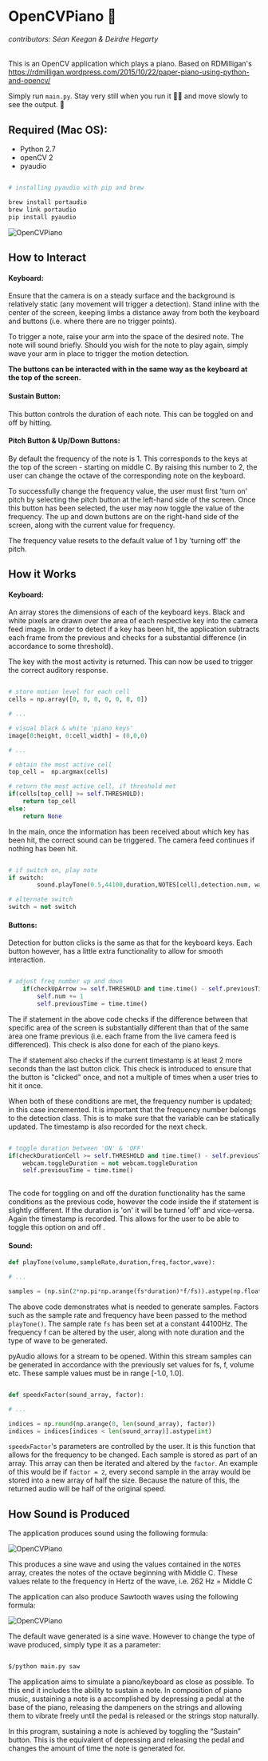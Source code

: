 # OpenCVPiano :musical_keyboard:
###### contributors: Séan Keegan & Deirdre Hegarty

This is an OpenCV application which plays a piano. Based on RDMilligan's https://rdmilligan.wordpress.com/2015/10/22/paper-piano-using-python-and-opencv/

Simply run `main.py`. Stay very still when you run it :guardsman: and move slowly to see the output. :turtle:

## Required (Mac OS):

* Python 2.7
* openCV 2
* pyaudio

```bash

# installing pyaudio with pip and brew

brew install portaudio
brew link portaudio
pip install pyaudio

```

![OpenCVPiano](media/Screenshot-of-OpenCVPiano.png)

## How to Interact

#### Keyboard:
Ensure that the camera is on a steady surface and the background is relatively static (any movement will trigger a detection). Stand inline with the center of the screen, keeping limbs a distance away from both the keyboard and buttons (i.e. where there are no trigger points).

To trigger a note, raise your arm into the space of the desired note. The note will sound briefly. Should you wish for the note to play again, simply wave your arm in place to trigger the motion detection.


**The buttons can be interacted with in the same way as the keyboard at the top of the screen.** 

#### Sustain Button:
This button controls the duration of each note. This can be toggled on and off by hitting.

#### Pitch Button & Up/Down Buttons:
By default the frequency of the note is 1. This corresponds to the keys at the top of the screen - starting on middle C. By raising this number to 2, the user can change the octave of the corresponding note on the keyboard.

To successfully change the frequency value, the user must first 'turn on' pitch by selecting the pitch button at the left-hand side of the screen. Once this button has been selected, the user may now toggle the value of the frequency. The up and down buttons are on the right-hand side of the screen, along with the current value for frequency.

The frequency value resets to the default value of 1 by 'turning off' the pitch.



## How it Works

#### Keyboard:
An array stores the dimensions of each of the keyboard keys. Black and white pixels are drawn over the area of each respective key into the camera feed image. In order to detect if a key has been hit, the application subtracts each frame from the previous and checks for a substantial difference (in accordance to some threshold).

The key with the most activity is returned. This can now be used to trigger the correct auditory response.

```python

# store motion level for each cell
cells = np.array([0, 0, 0, 0, 0, 0, 0])

# ...

# visual black & white 'piano keys'
image[0:height, 0:cell_width] = (0,0,0)

# ...

# obtain the most active cell
top_cell =  np.argmax(cells)

# return the most active cell, if threshold met
if(cells[top_cell] >= self.THRESHOLD):
    return top_cell
else:
    return None

```

In the main, once the information has been received about which key has been hit, the correct sound can be triggered. The camera feed continues if nothing has been hit.

```python

# if switch on, play note
if switch:
        sound.playTone(0.5,44100,duration,NOTES[cell],detection.num, wave)

# alternate switch
switch = not switch

```


#### Buttons:
Detection for button clicks is the same as that for the keyboard keys. Each button however, has a little extra functionality to allow for smooth interaction.

```python

# adjust freq number up and down
    if(checkUpArrow >= self.THRESHOLD and time.time() - self.previousTime >= 2):
        self.num += 1
        self.previousTime = time.time()

```

The if statement in the above code checks if the difference between that specific area of the screen is substantially different than that of the same area one frame previous (i.e. each frame from the live camera feed is differenced). This check is also done for each of the piano keys. 

The if statement also checks if the current timestamp is at least 2 more seconds than the last button click. This check is introduced to ensure that the button is "clicked" once, and not a multiple of times when a user tries to hit it once.

When both of these conditions are met, the frequency number is updated; in this case incremented. It is important that the frequency number belongs to the detection class. This is to make sure that the variable can be statically updated. The timestamp is also recorded for the next check.


```python

# toggle duration between 'ON' & 'OFF'
if(checkDurationCell >= self.THRESHOLD and time.time() - self.previousTime >= 2):
    webcam.toggleDuration = not webcam.toggleDuration
    self.previousTime = time.time()
            
```

The code for toggling on and off the duration functionality has the same conditions as the previous code, however the code inside the if statement is slightly different. If the duration is 'on' it will be turned 'off' and vice-versa. Again the timestamp is recorded. This allows for the user to be able to toggle this option on and off .


#### Sound:

```python
def playTone(volume,sampleRate,duration,freq,factor,wave):

# ...

samples = (np.sin(2*np.pi*np.arange(fs*duration)*f/fs)).astype(np.float32)

```

The above code demonstrates what is needed to generate samples. Factors such as the sample rate and frequency have been passed to the method `playTone()`. The sample rate `fs` has been set at a constant 44100Hz. The frequency f can be altered by the user, along with note duration and the type of wave to be generated.

pyAudio allows for a stream to be opened. Within this stream samples can be generated in accordance with the previously set values for fs, f, volume etc. These sample values must be in range [-1.0, 1.0].

```python

def speedxFactor(sound_array, factor):

# ...

indices = np.round(np.arange(0, len(sound_array), factor))
indices = indices[indices < len(sound_array)].astype(int)

```
`speedxFactor`'s parameters are controlled by the user. It is this function that allows for the frequency to be changed. Each sample is stored as part of an array. This array can then be iterated and altered by the `factor`. An example of this would be if `factor = 2`, every second sample in the array would be stored into a new array of half the size. Because the nature of this, the returned audio will be half of the original speed.

## How Sound is Produced

The application produces sound using the following formula:

![OpenCVPiano](media/sinewaveformula.png)

This produces a sine wave and using the values contained in the `NOTES` array, creates the notes of the octave beginning with Middle C. These values relate to the frequency in Hertz of the wave, i.e. 262 Hz = Middle C

The application can also produce Sawtooth waves using the following formula:

![OpenCVPiano](media/sawtoothformula.png)

The default wave generated is a sine wave. However to change the type of wave produced, simply type it as a parameter:


```bash

$/python main.py saw

```


The application aims to simulate a piano/keyboard as close as possible. To this end it includes the ability to sustain a note. In composition of piano music, sustaining a note is a accomplished by depressing a pedal at the base of the piano, releasing the dampeners on the strings and allowing them to vibrate freely until the pedal is released or the strings stop naturally. 

In this program, sustaining a note is achieved by toggling the “Sustain” button. This is the equivalent of depressing and releasing the pedal and changes the amount of time the note is generated for.  



